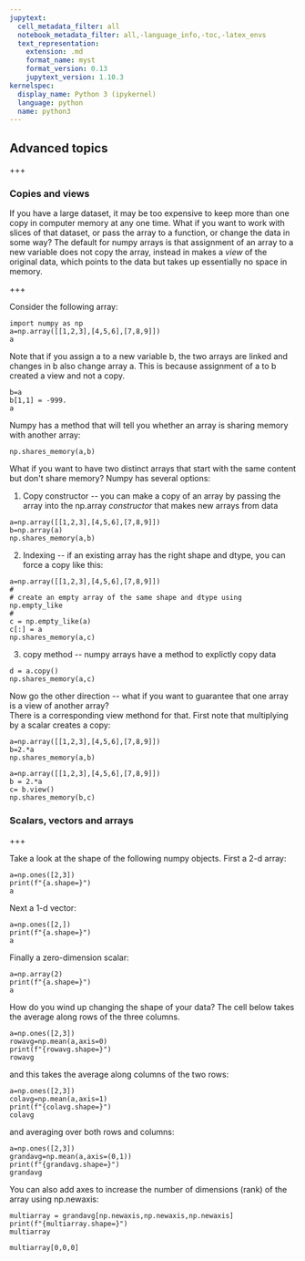 ```yaml
---
jupytext:
  cell_metadata_filter: all
  notebook_metadata_filter: all,-language_info,-toc,-latex_envs
  text_representation:
    extension: .md
    format_name: myst
    format_version: 0.13
    jupytext_version: 1.10.3
kernelspec:
  display_name: Python 3 (ipykernel)
  language: python
  name: python3
---
```


## Advanced topics

+++

### Copies and views

If you have a large dataset, it may be too expensive to keep more than one copy in computer memory at any one time.   What if you want to work with slices of that dataset, or pass the array to a function, or change the data in some way?   The default for numpy arrays is that assignment of an array to a new variable does not copy
the array, instead in makes a *view* of the original data, which points to the data but takes up essentially
no space in memory.

+++

Consider the following array:

```{code-cell} ipython3
import numpy as np
a=np.array([[1,2,3],[4,5,6],[7,8,9]])
a
```

Note that if you assign a to a new variable b, the two arrays are linked and changes in b also change array a.
This is because assignment of a to b created a view and not a copy.

```{code-cell} ipython3
b=a
b[1,1] = -999.
a
```

Numpy has a method that will tell you whether an array is sharing memory with another array:

```{code-cell} ipython3
np.shares_memory(a,b)
```

What if you want to have two distinct arrays that start with the same content but don't share memory?
Numpy has several options:

1) Copy constructor  -- you can make a copy of an array by passing the array into the np.array *constructor*
that makes new arrays from data

```{code-cell} ipython3
a=np.array([[1,2,3],[4,5,6],[7,8,9]])
b=np.array(a)
np.shares_memory(a,b)
```

2) Indexing  -- if an existing array has the right shape and dtype, you can force a copy like this:

```{code-cell} ipython3
a=np.array([[1,2,3],[4,5,6],[7,8,9]])
#
# create an empty array of the same shape and dtype using np.empty_like
#
c = np.empty_like(a)
c[:] = a
np.shares_memory(a,c)
```

3) copy method -- numpy arrays  have a method to explictly copy data

```{code-cell} ipython3
d = a.copy()
np.shares_memory(a,c)
```

Now go the other direction -- what if you want to guarantee that one array is a view of another array?  
There is a corresponding view methond for that.  First note that multiplying by a scalar creates a copy:

```{code-cell} ipython3
a=np.array([[1,2,3],[4,5,6],[7,8,9]])
b=2.*a
np.shares_memory(a,b)
```

```{code-cell} ipython3
a=np.array([[1,2,3],[4,5,6],[7,8,9]])
b = 2.*a
c= b.view()
np.shares_memory(b,c)
```

### Scalars, vectors and arrays

+++

Take a look at the shape of the following numpy objects.  First a 2-d array:

```{code-cell} ipython3
a=np.ones([2,3])
print(f"{a.shape=}")
a
```

Next a 1-d vector:

```{code-cell} ipython3
a=np.ones([2,])
print(f"{a.shape=}")
a
```

Finally a zero-dimension scalar:

```{code-cell} ipython3
a=np.array(2)
print(f"{a.shape=}")
a
```

How do you wind up changing the shape of your data?  The cell below takes the average along rows of the three columns.

```{code-cell} ipython3
a=np.ones([2,3])
rowavg=np.mean(a,axis=0)
print(f"{rowavg.shape=}")
rowavg
```

and this takes the average along columns of the two rows:

```{code-cell} ipython3
a=np.ones([2,3])
colavg=np.mean(a,axis=1)
print(f"{colavg.shape=}")
colavg
```

and averaging over both rows and columns:

```{code-cell} ipython3
a=np.ones([2,3])
grandavg=np.mean(a,axis=(0,1))
print(f"{grandavg.shape=}")
grandavg
```

You can also add axes to increase the number of dimensions (rank) of the array using np.newaxis:

```{code-cell} ipython3
multiarray = grandavg[np.newaxis,np.newaxis,np.newaxis]
print(f"{multiarray.shape=}")
multiarray
```

```{code-cell} ipython3
multiarray[0,0,0]
```

```{code-cell} ipython3

```
